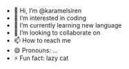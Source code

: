 - 👋 Hi, I’m @karamelsiren
- 👀 I’m interested in coding
- 🌱 I’m currently learning new language
- 💞️ I’m looking to collaborate on 
- 📫 How to reach me 
- 😄 Pronouns: ...
- ⚡ Fun fact: lazy cat

<!---
karamelsiren/karamelsiren is a ✨ special ✨ repository because its `README.md` (this file) appears on your GitHub profile.
You can click the Preview link to take a look at your changes.
--->
